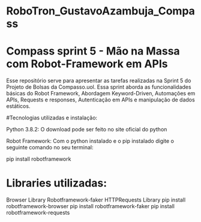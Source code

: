# RoboTron_GustavoAzambuja_Compass
# Compass sprint 5 - Mão na Massa com Robot-Framework em APIs
  Esse repositório serve para apresentar as tarefas realizadas na Sprint 5 do Projeto de Bolsas da Compasso.uol. Essa sprint aborda as funcionalidades básicas do Robot Framework, Abordagem Keyword-Driven, Automações em APIs, Requests e responses, Autenticação em APIs e manipulação de dados estáticos.

#Tecnologias utilizadas e instalação:

Python 3.8.2: O download pode ser feito no site oficial do python

Robot Framework: Com o python instalado e o pip instalado digite o seguinte comando no seu terminal:

pip install robotframework

# Libraries utilizadas:

Browser Library
Robotframework-faker
HTTPRequests Library
pip install robotframework-browser
pip install robotframework-faker
pip install robotframework-requests  
